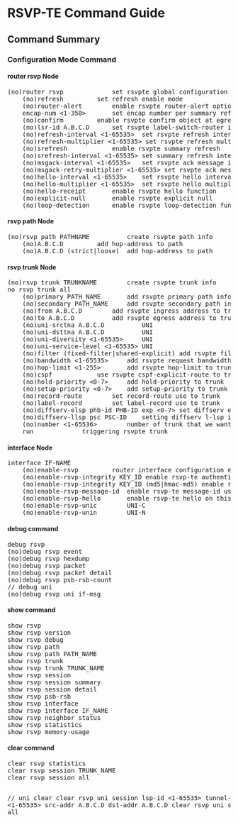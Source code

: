 <h1>RSVP-TE Command Guide</h1>

<h2>Command Summary</h2>
<h3>Configuration Mode Command</h2>
<h4>router rsvp Node</h4>
<pre>
(no)router rsvp 			set rsvpte global configuration
	(no)refresh			set refresh enable mode
	(no)router-alert		enable rsvpte router-alert option
	encap-num <1-350>		set encap number per summary refresh
	(no)confirm			enable rsvpte confirm object at egress
	(no)lsr-id A.B.C.D		set rsvpte label-switch-router identifier
	(no)refresh-interval <1-65535>	set rsvpte refresh interval[sec]
	(no)refresh-multiplier <1-65535> set rsvpte refresh multiplier
	(no)srefresh			enable rsvpte summary refresh
	(no)srefresh-interval <1-65535>	set summary refresh interval[sec]
	(no)msgack-interval <1-65535>	set rsvpte ack message interval[secs]
	(no)msgack-retry-multiplier <1-65535> set rsvpte ack message retry multiplier
	(no)hello-interval <1-65535>	set rsvpte hello interval[secs]
	(no)hello-multiplier <1-65535>	set rsvpte hello multiplier
	(no)hello-receipt		enable rsvpte hello function
	(no)explicit-null		enable rsvpte explicit null
	(no)loop-detection		enable rsvpte loop-detection function
</pre>
        
<h4>rsvp path Node</h4>
<pre>
(no)rsvp path PATHNAME			create rsvpte path info
	(no)A.B.C.D			add hop-address to path
	(no)A.B.C.D (strict|loose)	add hop-address to path
</pre>
	
<h4>rsvp trunk Node</h4>
<pre>
(no)rsvp trunk TRUNKNAME		create rsvpte trunk info
no rsvp trunk all
	(no)primary PATH_NAME		add rsvpte primary path info to trunk
	(no)secondary PATH_NAME		add rsvpte secondary path info to trunk
	(no)from A.B.C.D 		add rsvpte ingress address to trunk
	(no)to A.B.C.D			add rsvpte egress address to trunk
	(no)uni-srctna A.B.C.D          UNI
	(no)uni-dsttna A.B.C.D          UNI
	(no)uni-diversity <1-65535>     UNI
	(no)uni-service-level <1-65535> UNI
	(no)filter (fixed-filter|shared-explicit) add rsvpte filter-style to trunk
	(no)bandwidth <1-65535>		add rsvpte request bandwidth to trunk
	(no)hop-limit <1-255>		add rsvpte hop-limit to trunk
	(no)cspf			use rsvpte cspf-explicit-route to trunk
	(no)hold-priority <0-7>		add hold-priority to trunk
	(no)setup-priority <0-7>	add setup-priority to trunk
	(no)record-route		set record-route use to trunk
	(no)label-record		set label-record use to trunk
	(no)diffserv-elsp phb-id PHB-ID exp <0-7> set diffserv e-lsp to trunk
	(no)diffserv-llsp psc PSC-ID	setting diffserv l-lsp info to trunk
	(no)number <1-65536>		number of trunk that we want setup
	run				triggering rsvpte trunk</pre>

<h4>interface Node</h4>
<pre>
interface IF-NAME			
	(no)enable-rsvp			router interface configuration enable rsvp-te
	(no)enable-rsvp-integrity KEY_ID enable rsvp-te authentication
	(no)enable-rsvp-integrity KEY_ID (md5|hmac-md5) enable rsvp-te integrity usage
	(no)enable-rsvp-message-id	enable rsvp-te message-id usage
	(no)enable-rsvp-hello		enable rsvp-te hello on this interface
	(no)enable-rsvp-unic		UNI-C
	(no)enable-rsvp-unin		UNI-N</pre>

<h4>debug command</h4>
<pre>
debug rsvp
(no)debug rsvp event
(no)debug rsvp hexdump
(no)debug rsvp packet
(no)debug rsvp packet detail
(no)debug rsvp psb-rsb-count
// debug uni
(no)debug rsvp uni if-msg</pre>

<h4>show command</h4>
<pre>
show rsvp	
show rsvp version
show rsvp debug
show rsvp path
show rsvp path PATH_NAME
show rsvp trunk
show rsvp trunk TRUNK_NAME
show rsvp session
show rsvp session summary
show rsvp session detail
show rsvp psb-rsb
show rsvp interface
show rsvp interface IF_NAME
show rsvp neighbor status
show rsvp statistics
show rsvp memory-usage</pre>

<h4>clear command</h4>
<pre>
clear rsvp statistics
clear rsvp session TRUNK_NAME
clear rsvp session all

// uni clear
clear rsvp uni session lsp-id <1-65535> tunnel-id <1-65535> src-addr A.B.C.D dst-addr A.B.C.D
clear rsvp uni session all
</pre>
